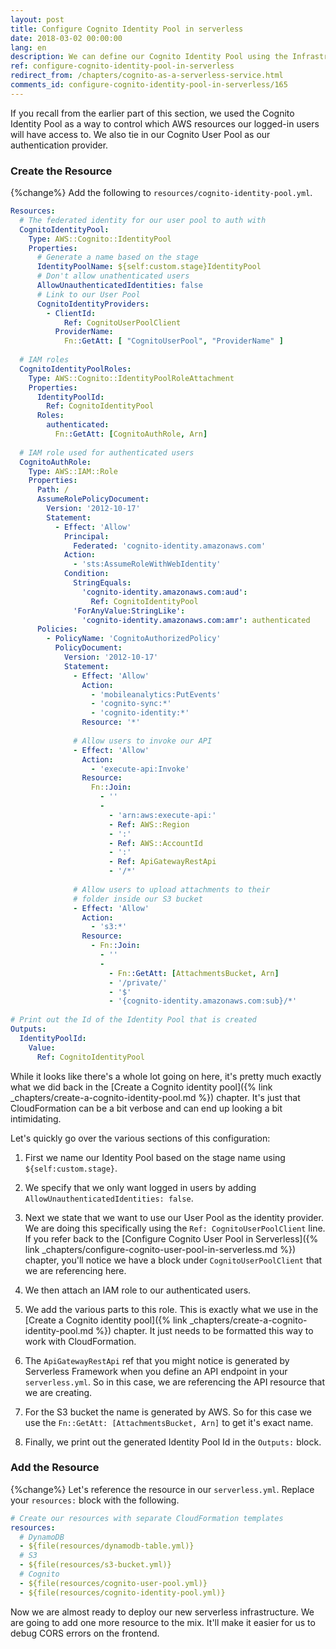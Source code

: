 ```yaml
---
layout: post
title: Configure Cognito Identity Pool in serverless
date: 2018-03-02 00:00:00
lang: en
description: We can define our Cognito Identity Pool using the Infrastructure as Code pattern by using CloudFormation in our serverless.yml. We are going to set the User Pool as the Cognito Identity Provider. And define the Auth Role with a policy allowing access to our S3 Bucket and API Gateway endpoint.
ref: configure-cognito-identity-pool-in-serverless
redirect_from: /chapters/cognito-as-a-serverless-service.html
comments_id: configure-cognito-identity-pool-in-serverless/165
---
```


If you recall from the earlier part of this section, we used the Cognito Identity Pool as a way to control which AWS resources our logged-in users will have access to. We also tie in our Cognito User Pool as our authentication provider.

### Create the Resource

{%change%} Add the following to `resources/cognito-identity-pool.yml`.

``` yml
Resources:
  # The federated identity for our user pool to auth with
  CognitoIdentityPool:
    Type: AWS::Cognito::IdentityPool
    Properties:
      # Generate a name based on the stage
      IdentityPoolName: ${self:custom.stage}IdentityPool
      # Don't allow unathenticated users
      AllowUnauthenticatedIdentities: false
      # Link to our User Pool
      CognitoIdentityProviders:
        - ClientId:
            Ref: CognitoUserPoolClient
          ProviderName:
            Fn::GetAtt: [ "CognitoUserPool", "ProviderName" ]
            
  # IAM roles
  CognitoIdentityPoolRoles:
    Type: AWS::Cognito::IdentityPoolRoleAttachment
    Properties:
      IdentityPoolId:
        Ref: CognitoIdentityPool
      Roles:
        authenticated:
          Fn::GetAtt: [CognitoAuthRole, Arn]
          
  # IAM role used for authenticated users
  CognitoAuthRole:
    Type: AWS::IAM::Role
    Properties:
      Path: /
      AssumeRolePolicyDocument:
        Version: '2012-10-17'
        Statement:
          - Effect: 'Allow'
            Principal:
              Federated: 'cognito-identity.amazonaws.com'
            Action:
              - 'sts:AssumeRoleWithWebIdentity'
            Condition:
              StringEquals:
                'cognito-identity.amazonaws.com:aud':
                  Ref: CognitoIdentityPool
              'ForAnyValue:StringLike':
                'cognito-identity.amazonaws.com:amr': authenticated
      Policies:
        - PolicyName: 'CognitoAuthorizedPolicy'
          PolicyDocument:
            Version: '2012-10-17'
            Statement:
              - Effect: 'Allow'
                Action:
                  - 'mobileanalytics:PutEvents'
                  - 'cognito-sync:*'
                  - 'cognito-identity:*'
                Resource: '*'
              
              # Allow users to invoke our API
              - Effect: 'Allow'
                Action:
                  - 'execute-api:Invoke'
                Resource:
                  Fn::Join:
                    - ''
                    -
                      - 'arn:aws:execute-api:'
                      - Ref: AWS::Region
                      - ':'
                      - Ref: AWS::AccountId
                      - ':'
                      - Ref: ApiGatewayRestApi
                      - '/*'
              
              # Allow users to upload attachments to their
              # folder inside our S3 bucket
              - Effect: 'Allow'
                Action:
                  - 's3:*'
                Resource:
                  - Fn::Join:
                    - ''
                    -
                      - Fn::GetAtt: [AttachmentsBucket, Arn]
                      - '/private/'
                      - '$'
                      - '{cognito-identity.amazonaws.com:sub}/*'
  
# Print out the Id of the Identity Pool that is created
Outputs:
  IdentityPoolId:
    Value:
      Ref: CognitoIdentityPool
```

While it looks like there's a whole lot going on here, it's pretty much exactly what we did back in the [Create a Cognito identity pool]({% link _chapters/create-a-cognito-identity-pool.md %}) chapter. It's just that CloudFormation can be a bit verbose and can end up looking a bit intimidating.

Let's quickly go over the various sections of this configuration:

1. First we name our Identity Pool based on the stage name using `${self:custom.stage}`.

2. We specify that we only want logged in users by adding `AllowUnauthenticatedIdentities: false`.

3. Next we state that we want to use our User Pool as the identity provider. We are doing this specifically using the `Ref: CognitoUserPoolClient` line. If you refer back to the [Configure Cognito User Pool in Serverless]({% link _chapters/configure-cognito-user-pool-in-serverless.md %}) chapter, you'll notice we have a block under `CognitoUserPoolClient` that we are referencing here.

4. We then attach an IAM role to our authenticated users.

5. We add the various parts to this role. This is exactly what we use in the [Create a Cognito identity pool]({% link _chapters/create-a-cognito-identity-pool.md %}) chapter. It just needs to be formatted this way to work with CloudFormation.

6. The `ApiGatewayRestApi` ref that you might notice is generated by Serverless Framework when you define an API endpoint in your `serverless.yml`. So in this case, we are referencing the API resource that we are creating.

7. For the S3 bucket the name is generated by AWS. So for this case we use the `Fn::GetAtt: [AttachmentsBucket, Arn]` to get it's exact name.

8. Finally, we print out the generated Identity Pool Id in the `Outputs:` block.

### Add the Resource

{%change%} Let's reference the resource in our `serverless.yml`. Replace your `resources:` block with the following.

``` yml
# Create our resources with separate CloudFormation templates
resources:
  # DynamoDB
  - ${file(resources/dynamodb-table.yml)}
  # S3
  - ${file(resources/s3-bucket.yml)}
  # Cognito
  - ${file(resources/cognito-user-pool.yml)}
  - ${file(resources/cognito-identity-pool.yml)}
```

Now we are almost ready to deploy our new serverless infrastructure. We are going to add one more resource to the mix. It'll make it easier for us to debug CORS errors on the frontend.
